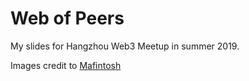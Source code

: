 # Web of Peers

My slides for Hangzhou Web3 Meetup in summer 2019.

Images credit to [Mafintosh](https://github.com/mafintosh/slides)

